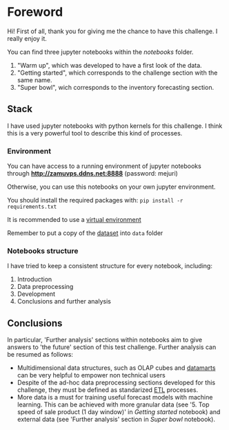 # Foreword

Hi! First of all, thank you for giving me the chance to have this challenge. I really enjoy it. 

You can find three jupyter notebooks within the *notebooks* folder.

1. "Warm up", which was developed to have a first look of the data.
2. "Getting started", which corresponds to the challenge section with the same name.
3. "Super bowl", wich corresponds to the inventory forecasting section.
 

## Stack

I have used jupyter notebooks with python kernels for this challenge. I think this is a very powerful tool to describe this kind of processes.

### Environment

You can have access to a running environment of jupyter notebooks through **http://zamuvps.ddns.net:8888** (password: mejuri)


Otherwise, you can use this notebooks on your own jupyter environment.

You should install the required packages with:
`pip install -r requirements.txt`

It is recommended to use a [virtual environment](https://virtualenv.pypa.io/en/latest/)

Remember to put a copy of the [dataset](https://s3.amazonaws.com/mejuri-web/public/orders_report.csv) into `data` folder


### Notebooks structure

I have tried to keep a consistent structure for every notebook, including: 
 
1. Introduction
2. Data preprocessing
3. Development
4. Conclusions and further analysis


## Conclusions

In particular, 'Further analysis' sections within notebooks aim to give answers to 'the future' section of this test challenge. Further analysis can be resumed as follows:

* Multidimensional data structures, such as OLAP cubes and [datamarts](https://en.wikipedia.org/wiki/Data_mart) can be very helpful to empower non technical users
* Despite of the ad-hoc data preprocessing sections developed for this challenge, they must be defined as standarized [ETL](https://en.wikipedia.org/wiki/Extract,_transform,_load) processes.
* More data is a must for training useful forecast models with machine learning. This can be achieved with more granular data (see '5. Top speed of sale product (1 day window)' in *Getting started* notebook) and external data (see 'Further analysis' section in *Super bowl* notebook).


